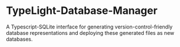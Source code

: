 # TypeLight-Database-Manager
A Typescript-SQLite interface for generating version-control-friendly database representations and deploying these generated files as new databases.
